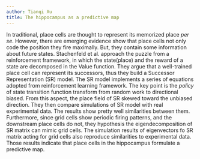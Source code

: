 ```yaml
---
author: Tianqi Xu
title: The hippocampus as a predictive map
---
```


In traditional, place cells are thought to represent its memorized place _per se_. However, there are emerging evidence show that place cells not only code the position they fire maximally. But, they contain some information about future states. Stachenfeld et al. approach the puzzle from a reinforcement framework, in which the state(place) and the reward of a state are decomposed in the  Value function. They argue that a well-trained place cell can represent its successors, thus they build a Successor Representation (SR) model.  The SR model implements a series of equations adopted from reinforcement learning framework. The key point is the _policy_ of state transition function transform from random work to directional biased. From this aspect, the place field of SR skewed toward the unbiased direction. They then compare simulations of SR model with real experimental data. The results show pretty well similarities between them. Furthermore, since grid cells show periodic firing patterns, and the downstream place cells do not, they hypothesis the eigendecomposition of SR matrix can mimic grid cells. The simulation results of eigenvectors fo SR matrix acting for grid cells also reproduce similarities to experimental data. Those results indicate that place cells in the hippocampus formulate a predictive map. 